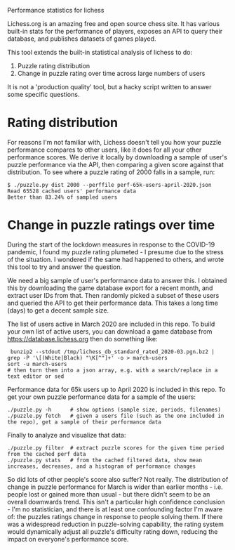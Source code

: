 Performance statistics for lichess

Lichess.org is an amazing free and open source chess site. It has various built-in stats for the performance of players, exposes an API to query their database, and publishes datasets of games played.

This tool extends the built-in statistical analysis of lichess to do:
 1. Puzzle rating distribution
 2. Change in puzzle rating over time across large numbers of users

It is not a 'production quality' tool, but a hacky script written to answer some specific questions.

# Rating distribution
For reasons I'm not familiar with, Lichess doesn't tell you how your puzzle performance compares to other users, like it does for all your other performance scores. We derive it locally by downloading a sample of user's puzzle performance via the API, then comparing a given score against that distribution. To see where a puzzle rating of 2000 falls in a sample, run:

```
$ ./puzzle.py dist 2000 --perffile perf-65k-users-april-2020.json
Read 65528 cached users' performance data
Better than 83.24% of sampled users
```

# Change in puzzle ratings over time
During the start of the lockdown measures in response to the COVID-19 pandemic, I found my puzzle rating plumeted - I presume due to the stress of the situation. I wondered if the same had happened to others, and wrote this tool to try and answer the question.

We need a big sample of user's performance data to answer this. I obtained this by downloading the game database export for a recent month, and extract user IDs from that. Then randomly picked a subset of these users and queried the API to get their performance data. This takes a long time (days) to get a decent sample size.

The list of users active in March 2020 are included in this repo. To build your own list of active users, you can download a game database from https://database.lichess.org then do something like:

```
 bunzip2 --stdout /tmp/lichess_db_standard_rated_2020-03.pgn.bz2 |  grep -P '\[(White|Black) "\K[^"]+' -o > march-users
sort -u march-users
# then turn them into a json array, e.g. with a search/replace in a text editor or sed
```


Performance data for 65k users up to April 2020 is included in this repo. To get your own puzzle performance data for a sample of the users:

```
./puzzle.py -h      # show options (sample size, periods, filenames)
./puzzle.py fetch   # given a users file (such as the one included in the repo), get a sample of their performance data
```

Finally to analyze and visualize that data:

```
./puzzle.py filter  # extract puzzle scores for the given time period from the cached perf data
./puzzle.py stats   # from the cached filtered data, show mean increases, decreases, and a histogram of performance changes
```

So did lots of other people's score also suffer? Not really. The distribution of change in puzzle performance for March is wider than earlier months - i.e. people lost or gained more than usual - but there didn't seem to be an overall downwards trend. This isn't a particular high confidence conclusion - I'm no statistician, and there is at least one confounding factor I'm aware of: the puzzles ratings change in response to people solving them. If there was a widespread reduction in puzzle-solving capability, the rating system would dynamically adjust all puzzle's difficulty rating down, reducing the impact on everyone's performance score.
